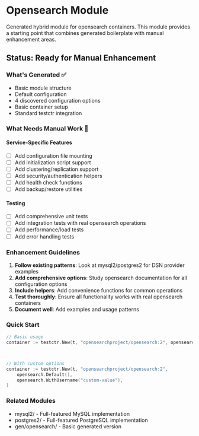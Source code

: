 # Opensearch Module

Generated hybrid module for opensearch containers. This module provides a starting point that combines generated boilerplate with manual enhancement areas.

## Status: Ready for Manual Enhancement

### What's Generated ✅
- Basic module structure
- Default configuration
- 4 discovered configuration options
- Basic container setup
- Standard testctr integration

### What Needs Manual Work 🔨


#### Service-Specific Features
- [ ] Add configuration file mounting
- [ ] Add initialization script support
- [ ] Add clustering/replication support
- [ ] Add security/authentication helpers
- [ ] Add health check functions
- [ ] Add backup/restore utilities

#### Testing
- [ ] Add comprehensive unit tests
- [ ] Add integration tests with real opensearch operations
- [ ] Add performance/load tests
- [ ] Add error handling tests

### Enhancement Guidelines

1. **Follow existing patterns**: Look at mysql2/postgres2 for DSN provider examples
2. **Add comprehensive options**: Study opensearch documentation for all configuration options
3. **Include helpers**: Add convenience functions for common operations
4. **Test thoroughly**: Ensure all functionality works with real opensearch containers
5. **Document well**: Add examples and usage patterns

### Quick Start

```go
// Basic usage
container := testctr.New(t, "opensearchproject/opensearch:2", opensearch.Default())



// With custom options
container := testctr.New(t, "opensearchproject/opensearch:2", 
    opensearch.Default(),
    opensearch.WithUsername("custom-value"),
)
```

### Related Modules
- mysql2/ - Full-featured MySQL implementation  
- postgres2/ - Full-featured PostgreSQL implementation
- gen/opensearch/ - Basic generated version
